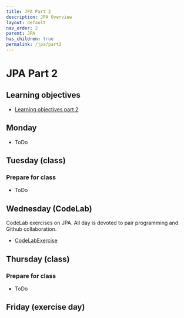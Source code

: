 ```yaml
---
title: JPA Part 2
description: JPA Overview
layout: default
nav_order: 2
parent: JPA
has_children: true
permalink: /jpa/part2
---
```


# JPA Part 2

## Learning objectives

- [Learning objectives part 2](./learning-objectives-part2)

## Monday

- ToDo

## Tuesday (class)

### Prepare for class

- ToDo

## Wednesday (CodeLab)

CodeLab exercises on JPA. All day is devoted to pair programming and Github collaboration.

- [CodeLabExercise](#)

## Thursday (class)

### Prepare for class

- ToDo

## Friday (exercise day)


